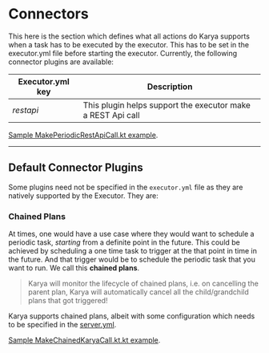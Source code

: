 # Connectors

This here is the section which defines what all actions do Karya supports when a task has to be executed by the
executor.
This has to be set in the executor.yml file before starting the executor. Currently, the following connector plugins are
available:

| Executor.yml key | Description                                                 |
|------------------|-------------------------------------------------------------|
| *restapi*        | This plugin helps support the executor make a REST Api call |

[Sample MakePeriodicRestApiCall.kt example](../../docs/samples/src/main/kotlin/karya/docs/samples/MakePeriodicApiCall.kt).

---

## Default Connector Plugins

Some plugins need not be specified in the `executor.yml` file as they are natively supported by the Executor. They are:

### Chained Plans

At times, one would have a use case where they would want to schedule a periodic task, *starting* from a definite point
in the future. This could be achieved by scheduling a one time task to trigger at the that point in time in the future.
And that trigger would be to schedule the periodic task that you want to run. We call this **chained plans**.

> Karya will monitor the lifecycle of chained plans, i.e. on cancelling the parent plan, Karya will automatically cancel all the child/grandchild plans that got triggered!

Karya supports chained plans, albeit with some configuration which needs to be specified in the [server.yml](../documentation/COMPONENTS.md/#server).

[Sample MakeChainedKaryaCall.kt.kt example](./docs/samples/src/main/kotlin/karya/docs/samples/MakeChainedKaryaCall.kt.kt).
